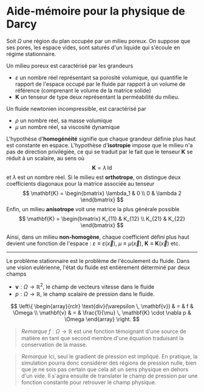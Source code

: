 # Aide-mémoire pour la physique de Darcy

Soit $\Omega$ une région du plan occupée par un milieu poreux. On suppose que ses pores, les espace vides, sont saturés d'un liquide qui s'écoule en régime stationnaire.

Un milieu poreux est caractérisé par les grandeurs
- $\varepsilon$ un nombre réel représentant sa porosité volumique, qui quantifie le rapport de l'espace occupé par le fluide par rapport à un volume de référence (comprenant le volume de la matrice solide)
- $\mathbf{K}$ un tenseur de type deux représentant la perméabilité du milieu.

Un fluide newtonien incompressible, est caractérisé par
- $\rho$ un nombre réel, sa masse volumique
- $\mu$ un nombre réel, sa viscosité dynamique

L'hypothèse d'**homogénéité** signifie que chaque grandeur définie plus haut est constante en espace. L'hypothèse d'**isotropie** impose que le milieu n'a pas de direction privilégiée, ce qui se traduit par le fait que le tenseur $\mathbf{K}$ se réduit à un scalaire, au sens où $$ \mathbf{K} = \lambda \, \text{Id} $$ et $\lambda$ est un nombre réel. Si le milieu est **orthotrope**, on distingue deux coefficients diagonaux pour la matrice associée au tenseur $$ \mathbf{K} = \begin{bmatrix} \lambda_1 & 0 \\ 0 & \lambda 2 \end{bmatrix} $$ Enfin, un milieu **anisotrope** voit une matrice la plus générale possible $$ \mathbf{K} = \begin{bmatrix} K_{11} & K_{12} \\ K_{21} & K_{22} \end{bmatrix} $$

Ainsi, dans un milieu **non-homogène**, chaque coefficient défini plus haut devient une fonction de l'espace : $\varepsilon \equiv \varepsilon(\vec x)$, $\mu \equiv \mu(\vec x)$, $\mathbf{K} \equiv \mathbf{K}(\vec x)$ etc.

---

Le problème stationnaire est le problème de l'écoulement du fluide. Dans une vision eulérienne, l'état du fluide est entièrement déterminé par deux champs

- $\mathbf{v} : \Omega \rightarrow \mathbb R^2$, le champ de vecteurs vitesse dans le fluide
- $p : \Omega \rightarrow \mathbb R$, le champ scalaire de pression dans le fluide.

$$
\left\{
\begin{array}{rclr}
\text{div}(\varepsilon \, \mathbf{v}) & = & f & \Omega \\
\mathbf{v} & = & \frac{1}{\mu} \, \mathbf{K} \cdot \nabla p & \Omega
\end{array}
\right.
$$

> *Remarque* $f : \Omega \rightarrow \mathbb R$ est une fonction  témoignant d'une source de matière en tant que second membre d'une équation traduisant la conservation de la masse.

> *Remarque* Ici, seul le gradient de pression est impliqué. En pratique, la simulation pourra donc considérer des régions de pression nulle, bien que je ne sois pas certain que cela ait un sens physique en dehors d'un vide. Il s'agira ensuite de translater le champ de pression par une fonction constante pour retrouver le champ physique.
